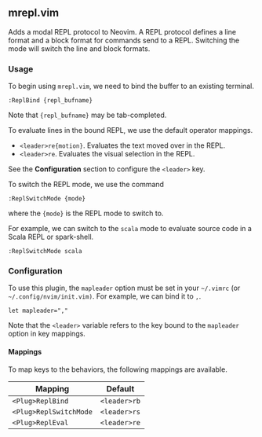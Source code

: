 ## mrepl.vim

Adds a modal REPL protocol to Neovim. A REPL protocol defines a line format and
a block format for commands send to a REPL. Switching the mode will switch the
line and block formats.

### Usage

To begin using `mrepl.vim`, we need to bind the buffer to an existing terminal.

```
:ReplBind {repl_bufname}
```

Note that `{repl_bufname}` may be tab-completed.

To evaluate lines in the bound REPL, we use the default operator mappings.

- `<leader>re{motion}`. Evaluates the text moved over in the REPL.
- `<leader>re`. Evaluates the visual selection in the REPL.

See the **Configuration** section to configure the `<leader>` key.

To switch the REPL mode, we use the command

```
:ReplSwitchMode {mode}
```

where the `{mode}` is the REPL mode to switch to.

For example, we can switch to the `scala` mode to evaluate source code in a
Scala REPL or spark-shell.

```
:ReplSwitchMode scala
```

### Configuration

To use this plugin, the `mapleader` option must be set in your `~/.vimrc` (or 
`~/.config/nvim/init.vim)`. For example, we can bind it to `,`.

```
let mapleader=","
```

Note that the `<leader>` variable refers to the key bound to the `mapleader`
option in key mappings.

#### Mappings

To map keys to the behaviors, the following mappings are available.

| Mapping                 | Default        |
| ----------------------- | -------------- |
| `<Plug>ReplBind`        | `<leader>rb`  |
| `<Plug>ReplSwitchMode`  | `<leader>rs`  |
| `<Plug>ReplEval`        | `<leader>re`  |
